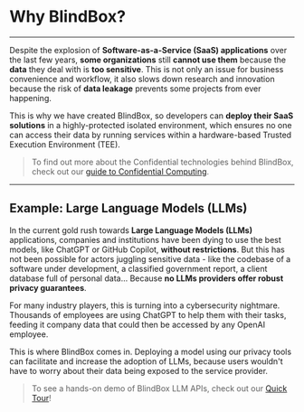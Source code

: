 # Why BlindBox?
________________

Despite the explosion of **Software-as-a-Service (SaaS) applications** over the last few years, **some organizations** still **cannot use them** because the **data** they deal with is **too sensitive**. This is not only an issue for business convenience and workflow, it also slows down research and innovation because the risk of **data leakage** prevents some projects from ever happening. 

This is why we have created BlindBox, so developers can **deploy their SaaS solutions** in a highly-protected isolated environment, which ensures no one can access their data by running services within a hardware-based Trusted Execution Environment (TEE).

> To find out more about the Confidential technologies behind BlindBox, check out our [guide to Confidential Computing](./confidential_computing.md).

___________________________________________

## Example: Large Language Models (LLMs)

In the current gold rush towards **Large Language Models (LLMs)** applications, companies and institutions have been dying to use the best models, like ChatGPT or GitHub Copilot, **without restrictions**. But this has not been possible for actors juggling sensitive data - like the codebase of a software under development, a classified government report, a client database full of personal data... Because **no LLMs providers offer robust privacy guarantees**. 

For many industry players, this is turning into a cybersecurity nightmare. Thousands of employees are using ChatGPT to help them with their tasks, feeding it company data that could then be accessed by any OpenAI employee. 

This is where BlindBox comes in. Deploying a model using our privacy tools can facilitate and increase the adoption of LLMs, because users wouldn't have to worry about their data being exposed to the service provider. 

> To see a hands-on demo of BlindBox LLM APIs, check out our [Quick Tour](./quick-tour.ipynb)!
